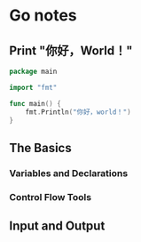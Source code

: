 # Go notes

## Print "你好，World！"
```go
package main

import "fmt"

func main() {
    fmt.Println("你好，world！")
}
```

## The Basics

### Variables and Declarations

### Control Flow Tools

## Input and Output
